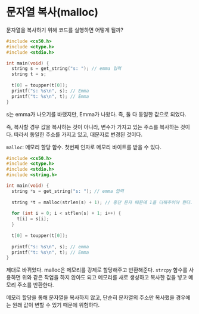 # 문자열 복사(malloc)

문자열을 복사하기 위해 코드를 실행하면 어떻게 될까?

```c
#include <cs50.h>
#include <ctype.h>
#include <stdio.h>

int main(void) {
  string s = get_string("s: "); // emma 입력
  string t = s;
  
  t[0] = toupper(t[0]);
  printf("s: %s\n", s); // Emma
  printf("t: %s\n", t); // Emma
}
```

s는 emma가 나오기를 바랬지만, Emma가 나왔다. 즉, 둘 다 동일한 값으로 되었다.

즉, 복사할 경우 값을 복사하는 것이 아니라, 변수가 가지고 있는 주소를 복사하는 것이다. 따라서 동일한 주소를 가지고 있고, 대문자로 변경된 것이다.

`malloc`: 메모리 할당 함수. 첫번째 인자로 메모리 바이트를 받을 수 있다.

```c
#include <cs50.h>
#include <ctype.h>
#include <stdio.h>
#include <string.h>

int main(void) {
  string *s = get_string("s: "); // emma 입력
  
  string *t = malloc(strlen(s) + 1); // 종단 문자 때문에 1을 더해주어야 한다. (\0)
  
  for (int i = 0; i < stflen(s) + 1; i++) {
    t[i] = s[i];
  }
  
  t[0] = toupper(t[0]);
  
  printf("s: %s\n", s); // emma
  printf("t: %s\n", t); // Emma
}
```

제대로 바뀌었다. malloc은 메모리를 강제로 할당해주고 반환해준다. `strcpy` 함수를 사용하면 위와 같은 작업을 하지 않아도 되고 메모리를 새로 생성하고 복사한 값을 넣고 메모리 주소를 반환한다.

메모리 할당을 통해 문자열을 복사하지 않고, 단순히 문자열의 주소만 복사했을 경우에는 원래 값이 변할 수 있기 때문에 위험하다.
